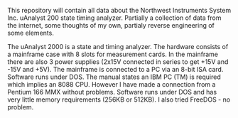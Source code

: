 This repository will contain all data about the Northwest Instruments System Inc. uAnalyst 200 state timing analyzer. Partially a collection of data from the internet, some thoughts of my own, partialy reverse engineering of some elements.

The uAnalyst 2000 is a state and timing analyzer. The hardware consists of a mainframe case with 8 slots for measurement cards. In the mainframe there are also 3 power supplies (2x15V connected in series to get +15V and -15V and +5V). The mainframe is connected to a PC via an 8-bit ISA card. Software runs under DOS. The manual states an IBM PC (TM) is required which implies an 8088 CPU. However I have made a connection from a Pentium 166 MMX without problems.
Software runs under DOS and has very little memory requirements (256KB or 512KB). I also tried FreeDOS - no problem.
